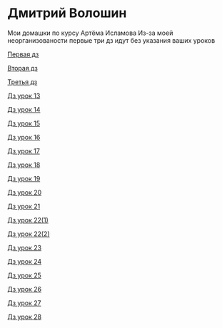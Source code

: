 # Дмитрий Волошин
Мои домашки по курсу Артёма Исламова
Из-за моей неорганизованости первые три дз идут без указания ваших уроков

[Первая дз](https://github.com/Deiman999202/islamovcourse.github.io/tree/master/my-second-site "1 дз")

[Вторая дз](https://github.com/Deiman999202/islamovcourse.github.io/tree/master/another-project "2 дз")

[Третья дз](https://github.com/Deiman999202/islamovcourse.github.io/tree/master/12%20lesson "3 дз")

[Дз урок 13](https://github.com/Deiman999202/islamovcourse.github.io/tree/master/Lesson13 "Домашнее задание к 13 уроку")

[Дз урок 14](https://github.com/Deiman999202/islamovcourse.github.io/tree/master/Lesson14 "Домашнее задание к 14 уроку")

[Дз урок 15](https://github.com/Deiman999202/islamovcourse.github.io/tree/master/Lesson15 "Домашнее задание к 15 уроку")

[Дз урок 16](https://github.com/Deiman999202/islamovcourse.github.io/tree/master/Lesson-16 "Домашнее задание к 16 уроку")

[Дз урок 17](https://github.com/Deiman999202/islamovcourse.github.io/tree/master/Lesson-17 "Домашнее задание к 17 уроку")

[Дз урок 18](https://github.com/Deiman999202/islamovcourse.github.io/tree/master/Lesson-18 "Домашнее задание к 18 уроку")

[Дз урок 19](https://github.com/Deiman999202/islamovcourse.github.io/tree/master/Lesson-20 "Домашнее задание к 19 уроку")

[Дз урок 20](https://github.com/Deiman999202/islamovcourse.github.io/tree/master/Lesson%2020(true) "Домашнее задание к 20 уроку")

[Дз урок 21](https://github.com/Deiman999202/islamovcourse.github.io/tree/master/Lesson21 "Домашнее задание к 21 уроку")

[Дз урок 22(1)](https://github.com/Deiman999202/islamovcourse.github.io/tree/master/Lesson%2022(1) "Домашнее задание к 22 уроку 1 часть")

[Дз урок 22(2)](https://github.com/Deiman999202/islamovcourse.github.io/tree/master/Lesson%2022(2) "Домашнее задание к 22 уроку 2 часть")

[Дз урок 23](https://github.com/Deiman999202/islamovcourse.github.io/tree/master/Lesson%2023 "Домашнее задание к 23 уроку")

[Дз урок 24](https://github.com/Deiman999202/islamovcourse.github.io/tree/master/Lesson-18(new) "Домашнее задание к 24 уроку")

[Дз урок 25](https://github.com/Deiman999202/islamovcourse.github.io/tree/master/Lesson-25 "Домашнее задание к 25 уроку")

[Дз урок 26](https://github.com/Deiman999202/islamovcourse.github.io/tree/master/Lesson-26 "Домашнее задание к 26 уроку")

[Дз урок 27](https://github.com/Deiman999202/islamovcourse.github.io/tree/master/Lesson-27 "Домашнее задание к 27 уроку")

[Дз урок 28](https://github.com/Deiman999202/islamovcourse.github.io/tree/master/Lesson-28 "Домашнее задание к 28 уроку")


